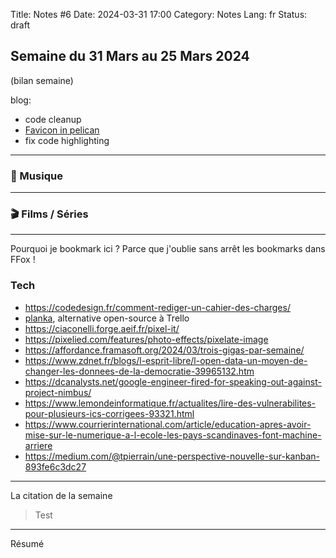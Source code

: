 Title: Notes #6
Date: 2024-03-31 17:00
Category: Notes
Lang: fr
Status: draft

## Semaine du 31 Mars au 25 Mars 2024

(bilan semaine)

blog:

* code cleanup
* [Favicon in pelican]({filename}/articles/.md)
* fix code highlighting

---

### 🎵 Musique



---

### 🎬 Films / Séries



---

Pourquoi je bookmark ici ? Parce que j'oublie sans arrêt les bookmarks dans FFox !

### Tech

* https://codedesign.fr/comment-rediger-un-cahier-des-charges/
* [planka](https://github.com/plankanban/planka), alternative open-source à Trello
* https://ciaconelli.forge.aeif.fr/pixel-it/
* https://pixelied.com/features/photo-effects/pixelate-image
* https://affordance.framasoft.org/2024/03/trois-gigas-par-semaine/
* https://www.zdnet.fr/blogs/l-esprit-libre/l-open-data-un-moyen-de-changer-les-donnees-de-la-democratie-39965132.htm
* https://dcanalysts.net/google-engineer-fired-for-speaking-out-against-project-nimbus/
* https://www.lemondeinformatique.fr/actualites/lire-des-vulnerabilites-pour-plusieurs-ics-corrigees-93321.html
* https://www.courrierinternational.com/article/education-apres-avoir-mise-sur-le-numerique-a-l-ecole-les-pays-scandinaves-font-machine-arriere
* https://medium.com/@tpierrain/une-perspective-nouvelle-sur-kanban-893fe6c3dc27

---

La citation de la semaine

> Test

---

Résumé